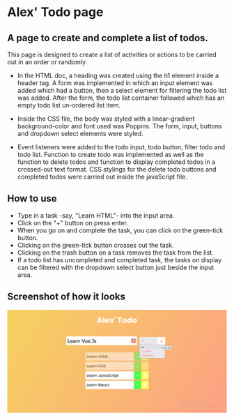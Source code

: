 # Alex' Todo page

## A page to create and complete a list of todos.

This page is designed to create a list of activities or actions to be carried out in an order or randomly.

* In the HTML doc, a heading was created using the h1 element inside a header tag. A form was implemented in which an input element was added which had a button, then a select element for filtering the todo list was added. After the form, the todo list container followed which has an empty todo list un-ordered list  item.

* Inside the CSS file, the body was styled with a linear-gradient background-color and font used was Poppins. The form, input, buttons and dropdown select elements were styled.

* Event listeners were added to the todo input, todo button, filter todo and todo list. Function to create todo was implemented as well as the function to delete todos and function to display completed todos in a crossed-out text format. CSS stylings for the delete todo buttons and completed todos were carried out inside the javaScript file.

## How to use

* Type in a task -say, "Learn HTML"- into the input area.
* Click on the "+" button on press enter.
* When you go on and complete the task, you can click on the green-tick button.
* Clicking on the green-tick button crosses out the task.
* Clicking on the trash button on a task removes the task from the list.
* If a todo list has uncompleted and completed task, the tasks on display can be filtered with the dropdown select button just beside the input area.

## Screenshot of how it looks

<img src="screenshot/Screenshot (129).png" alt="project-screen">
